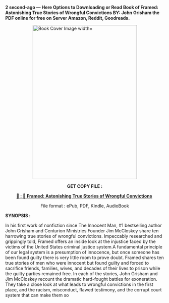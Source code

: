 <p><strong>2 second-ago &mdash; Here Options to Downloading or Read Book of Framed: Astonishing True Stories of Wrongful Convictions BY: John Grisham the PDF online for free on Server Amazon, Reddit, Goodreads.</strong></p><p><a href="https://uk.ebookarea.xyz/?book=209786389-framed"><img style="display: block; margin-left: auto; margin-right: auto;" src="https://i.gr-assets.com/images/S/compressed.photo.goodreads.com/books/1711027483l/209786389.jpg" alt="Book Cover Image width=" width="330" height="488" /></a></p><p style="text-align: center;"><strong>GET COPY FILE :</strong></p><p style="text-align: center;"><strong><a href="https://uk.ebookarea.xyz/?book=209786389-framed" target="_blank" rel="noopener">📢 : 🔗 Framed: Astonishing True Stories of Wrongful Convictions</a>&nbsp;</strong></p><p style="text-align: center;">File format : ePub, PDF, Kindle, AudioBook</p><p><strong>SYNOPSIS :</strong></p><p>In his first work of nonfiction since The Innocent Man, #1 bestselling author John Grisham and Centurion Ministries Founder Jim McCloskey share ten harrowing true stories of wrongful convictions. Impeccably researched and grippingly told, Framed offers an inside look at the injustice faced by the victims of the United States criminal justice system.A fundamental principle of our legal system is a presumption of innocence, but once someone has been found guilty there is very little room to prove doubt. Framed shares ten true stories of men who were innocent but found guilty and forced to sacrifice friends, families, wives, and decades of their lives to prison while the guilty parties remained free. In each of the stories, John Grisham and Jim McCloskey recount the dramatic hard-fought battles for exoneration. They take a close look at what leads to wrongful convictions in the first place, and the racism, misconduct, flawed testimony, and the corrupt court system that can make them so </p>
